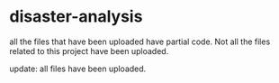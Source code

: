 # disaster-analysis
all the files that have been uploaded have partial code.
Not all the files related to this project have been uploaded.

update: all files have been uploaded.
